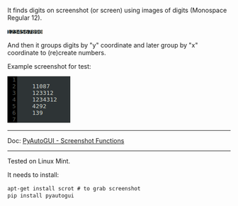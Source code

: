 It finds digits on screenshot (or screen) using images of digits (Monospace Regular 12). 

![#1](digits/digits.png?raw=true)   

And then it groups digits by "y" coordinate and later group by "x" coordinate to (re)create numbers.

Example screenshot for test:

![#2](screenshot.png?raw=true)   

---

Doc: [PyAutoGUI - Screenshot Functions](https://pyautogui.readthedocs.io/en/latest/screenshot.html)

---

Tested on Linux Mint.

It needs to install:

    apt-get install scrot # to grab screenshot
    pip install pyautogui
